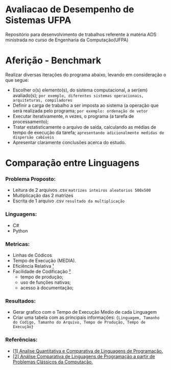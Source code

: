 # Avaliacao de Desempenho de Sistemas UFPA
 Repositório para desenvolvimento de trabalhos referente à matéria ADS ministrada no curso de Engenharia da Computação(UFPA)

# Aferição - Benchmark

Realizar diversas iterações do programa abaixo, levando em consideração o que segue:
- Escolher o(s) elemento(s), do sistema computacional, a ser(em) avaliado(s); `por exemplo, diferentes
sistemas operacionais, arquiteturas, compiladores`
- Definir a carga de trabalho a ser imposta ao sistema (a operação que será realizada pelo programa; `por
exemplo: ordenação de vetor`
- Executar iterativamente, n vezes, o programa (a tarefa de processamento);
- Tratar estatisticamente o arquivo de saída, calculando as médias de tempo de execução da tarefa;	`apresentando adicionalmente medidas de dispersão cabíveis`
- Apresentar claramente conclusões acerca do estudo.

# Comparação entre Linguagens

### Problema Proposto:
- Leitura de 2 arquivos .csv `matrizes inteiros aleatorios 500x500`
- Muitiplicação das 2 matrizes 
- Escrita de 1 arquivo .csv `resultado da multiplicação`

### Linguagens:
   - C#
   - Python

### Metricas:
- Linhas de Códicos
- Tempo de Execução (MEDIA).
- Eficiência Relativa [¹](https://www.google.com.br/url?sa=t&rct=j&q=&esrc=s&source=web&cd=1&cad=rja&uact=8&ved=2ahUKEwj21cTT88PkAhVAH7kGHWt6Bx0QFjAAegQIABAC&url=https%3A%2F%2Fwww.lume.ufrgs.br%2Fbitstream%2Fhandle%2F10183%2F31036%2F000782127.pdf&usg=AOvVaw0d_j7MiJSBOiEizBmClE61)
- Facilidade de Codificação [² ](https://www.google.com.br/url?sa=t&rct=j&q=&esrc=s&source=web&cd=18&ved=2ahUKEwj21cTT88PkAhVAH7kGHWt6Bx0QFjARegQIBBAC&url=https%3A%2F%2Frevistas.unifacs.br%2Findex.php%2Frsc%2Farticle%2Fdownload%2F5133%2F3488&usg=AOvVaw3D0p8feFX32R7nHetiIMFQ)
	- tempo de produção; 
	- uso de funções nativas; 
	- acesso à documentação;

### Resultados:
- Gerar grafico com o Tempo de Execução Medio de cada Linguagem
- Criar uma tabela com as principais informações: `{Linguagem, Tamanho do Codigo, Tamanho do Arquivo, Tempo de Produção, Tempo de Execução}`

### Referências: 
- [[1] Analise Quantitativa e Comparativa de Linguagens de Programação. ](https://www.google.com.br/url?sa=t&rct=j&q=&esrc=s&source=web&cd=1&cad=rja&uact=8&ved=2ahUKEwj21cTT88PkAhVAH7kGHWt6Bx0QFjAAegQIABAC&url=https%3A%2F%2Fwww.lume.ufrgs.br%2Fbitstream%2Fhandle%2F10183%2F31036%2F000782127.pdf&usg=AOvVaw0d_j7MiJSBOiEizBmClE61)
- [[2] Análise Comparativa de Linguagens de Programação a partir
de Problemas Clássicos da Computação. ](https://www.google.com.br/url?sa=t&rct=j&q=&esrc=s&source=web&cd=18&ved=2ahUKEwj21cTT88PkAhVAH7kGHWt6Bx0QFjARegQIBBAC&url=https%3A%2F%2Frevistas.unifacs.br%2Findex.php%2Frsc%2Farticle%2Fdownload%2F5133%2F3488&usg=AOvVaw3D0p8feFX32R7nHetiIMFQ)
